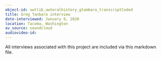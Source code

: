 ```yaml
---
object-id: uwtlib_uwtoralhistory_gtambara_transcriptCoded
title: Greg Tanbara interview
date-interviewed: January 9, 2020
location: Tacoma, Washington
av_source: soundcloud
audiovideo-id:
---
```

All interviews associated with this project are included via this markdown file. 
